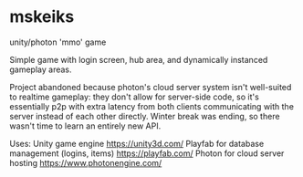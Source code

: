 # mskeiks
unity/photon 'mmo' game

Simple game with login screen, hub area, and dynamically instanced gameplay areas. 

Project abandoned because photon's cloud server system isn't well-suited to realtime gameplay: they don't allow for server-side code, so it's essentially p2p with extra latency from both clients communicating with the server instead of each other directly. Winter break was ending, so there wasn't time to learn an entirely new API.

Uses:
Unity game engine https://unity3d.com/
Playfab for database management (logins, items) https://playfab.com/
Photon for cloud server hosting https://www.photonengine.com/
